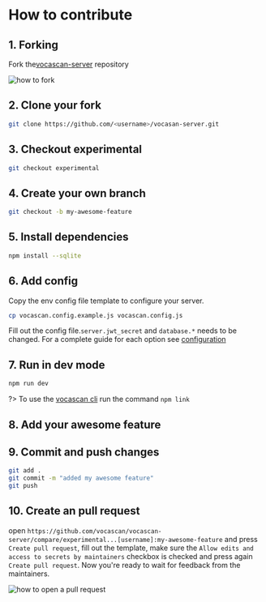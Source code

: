# How to contribute

## 1. Forking

Fork the[vocascan-server](https://github.com/vocascan/vocascan-server) repository

![how to fork](../_media/images/vocascan-server-fork.png)

## 2. Clone your fork

```bash
git clone https://github.com/<username>/vocasan-server.git
```

## 3. Checkout experimental

```bash
git checkout experimental
```

## 4. Create your own branch

```bash
git checkout -b my-awesome-feature
```

## 5. Install dependencies

```bash
npm install --sqlite
```

## 6. Add config

Copy the env config file template to configure your server.

```bash
cp vocascan.config.example.js vocascan.config.js
```

Fill out the config file.`server.jwt_secret` and `database.*` needs to be changed. For a complete guide for each option
see [configuration](vocascan-server/configuration)

## 7. Run in dev mode

```bash
npm run dev
```

?> To use the [vocascan cli](vocascan-server/cli) run the command `npm link`

## 8. Add your awesome feature

## 9. Commit and push changes

```bash
git add .
git commit -m "added my awesome feature"
git push
```

## 10. Create an pull request

open `https://github.com/vocascan/vocascan-server/compare/experimental...[username]:my-awesome-feature` and press
`Create pull request`, fill out the template, make sure the `Allow edits and access to secrets by maintainers` checkbox
is checked and press again `Create pull request`. Now you're ready to wait for feedback from the maintainers.

![how to open a pull request](../_media/images/vocascan-desktop-pull-request.png)
